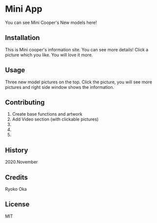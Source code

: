 # Mini App

You can see Mini Cooper's New models here! 

## Installation

This is Mini cooper's information site. You can see more details! Click a picture which you like. You will love it more.

## Usage

Three new model pictures on the top. Click the picture, you will see more pictures and right side window shows the information.

## Contributing

1. Create base functions and artwork
2. Add Video section (with clickable pictures)
3. 
4. 
5. 

## History

2020.November

## Credits

Ryoko Oka

## License

MIT